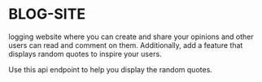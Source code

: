 # BLOG-SITE

logging website where you can create and share your opinions and other users can read and comment on them. Additionally, add a feature that displays random quotes to inspire your users. 

Use this api endpoint to help you display the random quotes.